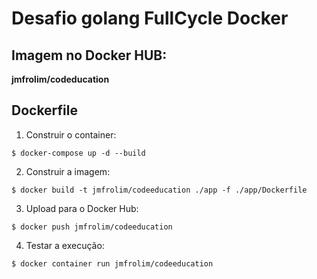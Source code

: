 <h1>Desafio golang FullCycle Docker</h1>

<h2>Imagem no Docker HUB:</h2>

<b>jmfrolim/codeducation</b>

<h2>Dockerfile</h2>

1. Construir o container:
```
$ docker-compose up -d --build
```

2. Construir a imagem:
```
$ docker build -t jmfrolim/codeeducation ./app -f ./app/Dockerfile
```

3. Upload para o Docker Hub:
```
$ docker push jmfrolim/codeeducation
```

4. Testar a execução:
```
$ docker container run jmfrolim/codeeducation
```
